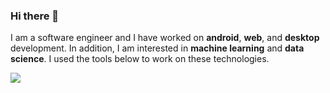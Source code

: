 ### Hi there 👋
I am a software engineer and I have worked on **android**, **web**, and **desktop** development. 
In addition, I am interested in **machine learning** and **data science**.
I used the tools below to work on these technologies.

![](/https://github.com/shkhaider2015/shkhaider2015/blob/main/asset/android.png)
